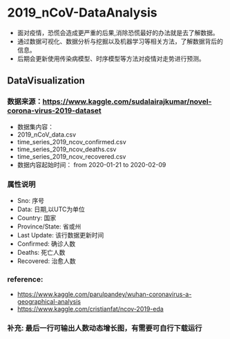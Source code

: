 # 2019_nCoV-DataAnalysis
- 面对疫情，恐慌会造成更严重的后果,消除恐慌最好的办法就是去了解数据。
- 通过数据可视化、数据分析与挖掘以及机器学习等相关方法，了解数据背后的信息。
- 后期会更新使用传染病模型、时序模型等方法对疫情对走势进行预测。
## DataVisualization
### 数据来源：https://www.kaggle.com/sudalairajkumar/novel-corona-virus-2019-dataset
- 数据集内容：
- 2019_nCoV_data.csv
- time_series_2019_ncov_confirmed.csv
- time_series_2019_ncov_deaths.csv
- time_series_2019_ncov_recovered.csv
- 数据内容起始时间： from 2020-01-21 to 2020-02-09
### 属性说明
- Sno: 序号
- Data: 日期,以UTC为单位
- Country: 国家
- Province/State: 省或州
- Last Update: 该行数据更新时间
- Confirmed: 确诊人数
- Deaths: 死亡人数
- Recovered: 治愈人数
### reference: 
- https://www.kaggle.com/parulpandey/wuhan-coronavirus-a-geographical-analysis
- https://www.kaggle.com/cristianfat/ncov-2019-eda
### 补充: 最后一行可输出人数动态增长图，有需要可自行下载运行
